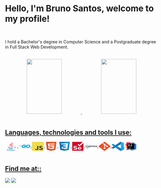 <h1>Hello, I'm Bruno Santos, welcome to my profile!</h1>
<br>

<p>I hold a Bachelor's degree in Computer Science and a Postgraduate degree in Full Stack Web Development.</p>

<br>
<div align="center">
  <a href="https://github.com/brunorgdsantos">
  <img height="180em" width="48%" src="https://github-readme-stats.vercel.app/api?username=brunorgdsantos&show_icons=true&theme=dracula&include_all_commits=true&count_private=true"/>
  <img height="180em" width="48%" src="https://github-readme-stats.vercel.app/api/top-langs/?username=brunorgdsantos&layout=compact&langs_count=7&theme=dracula"/>
</div>
<br>
  
 <h2>Languages, technologies and tools I use:</h2>
 <div style="display: inline_block">
   <img align="center" alt="Bruno-Java" height="30" width="40" src="https://github.com/devicons/devicon/blob/master/icons/java/java-original.svg">
   <img align="center" alt="Bruno-Python" height="30" width="40" src="https://github.com/devicons/devicon/blob/master/icons/go/go-original-wordmark.svg">
   <img align="center" alt="Bruno-JS" height="30" width="40" src="https://github.com/devicons/devicon/blob/master/icons/javascript/javascript-original.svg">
   <img align="center" alt="Bruno-HTML" height="30" width="40" src="https://raw.githubusercontent.com/devicons/devicon/master/icons/html5/html5-original.svg">
   <img align="center" alt="Bruno-CSS" height="30" width="40" src="https://raw.githubusercontent.com/devicons/devicon/master/icons/css3/css3-original.svg">
   <img align="center" alt="Bruno-Selenium" height="30" width="40" src="https://github.com/devicons/devicon/blob/master/icons/selenium/selenium-original.svg">
   <img align="center" alt="Bruno-Cypress" height="30" width="40" src="https://github.com/devicons/devicon/blob/master/icons/cypressio/cypressio-original-wordmark.svg">
   <img align="center" alt="Bruno-HTML" height="30" width="40" src="https://raw.githubusercontent.com/devicons/devicon/master/icons/git/git-original.svg">
   <img align="center" alt="Bruno-VsCode" height="30" width="40" src="https://github.com/devicons/devicon/blob/master/icons/vscode/vscode-original.svg">
   <img align="center" alt="Bruno-Intellij" height="30" width="40" src="https://github.com/devicons/devicon/blob/master/icons/intellij/intellij-original.svg">
</div>
<br>
 
###
  
  <h2>Find me at::</h2>
<div> 
  <a href = "mailto:brunorgdsantos@gmail.com"><img src="https://img.shields.io/badge/-Gmail-%23333?style=for-the-badge&logo=gmail&logoColor=white" target="_blank"></a>
  <a href="https://www.linkedin.com/in/brunord-santos/" target="_blank"><img src="https://img.shields.io/badge/-LinkedIn-%230077B5?style=for-the-badge&logo=linkedin&logoColor=white" target="_blank"></a> 
 </div>
